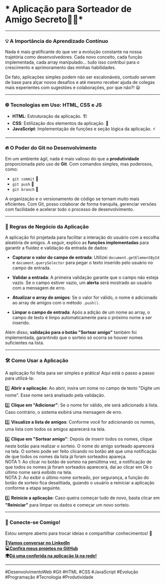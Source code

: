 # * Aplicação para Sorteador de Amigo Secreto🎉🎁*

---

### **💡 A Importância do Aprendizado Contínuo**

Nada é mais gratificante do que ver a evolução constante na nossa trajetória como desenvolvedores. Cada novo conceito, cada função implementada, cada array manipulado… tudo isso contribui para o crescimento e aprimoramento das minhas habilidades.

De fato, aplicações simples podem não ser escalonáveis, contudo servem de base para alçar novos desafios e até mesmo receber ajuda de colegas mais experientes com sugestões e colaborações, por que não?! 😃 

---

### **🌐 Tecnologias em Uso: HTML, CSS e JS**

- **HTML**: Estruturação da aplicação. 🏗️
- **CSS**: Estilização dos elementos da aplicação. 🎨
- **JavaScript**: Implementação de funções e seção lógica da aplicação. ⚡



---

### **🔥 O Poder do Git no Desenvolvimento**

Em um ambiente ágil, nada é mais valioso do que a **produtividade** proporcionada pelo uso de **Git**. Com comandos simples, mas poderosos, como:

- `git commit` 📜
- `git push` 🚀
- `git branch` 🔀

A organização e o versionamento de código se tornam muito mais eficientes. Com Git, posso colaborar de forma tranquila, gerenciar versões com facilidade e acelerar todo o processo de desenvolvimento.

---

### **🔧 Regras de Negócio da Aplicação**

A aplicação foi projetada para facilitar a interação do usuário com a escolha aleatória de amigos. A seguir, explico as **funções implementadas** para garantir a fluidez e validação da entrada de dados:

- **Capturar o valor do campo de entrada**: Utilizei `document.getElementById` e `document.querySelector` para pegar o texto inserido pelo usuário no campo de entrada.
  
- **Validar a entrada**: A primeira validação garante que o campo não esteja vazio. Se o campo estiver vazio, um **alerta** será mostrado ao usuário com a mensagem de erro.

- **Atualizar o array de amigos**: Se o valor for válido, o nome é adicionado ao array de amigos com o método `.push()`.

- **Limpar o campo de entrada**: Após a adição de um nome ao array, o campo de texto é limpo automaticamente para o próximo nome a ser inserido.

Além disso, **validação para o botão "Sortear amigo"** também foi implementada, garantindo que o sorteio só ocorra se houver nomes suficientes na lista.

---

### **🛠 Como Usar a Aplicação**

A aplicação foi feita para ser simples e prática! Aqui está o passo a passo para utilizá-la:

1️⃣ **Abrir a aplicação**: Ao abrir, insira um nome no campo de texto "Digite um nome". Esse nome será analisado pela validação.

2️⃣ **Clique em "Adicionar"**: Se o nome for válido, ele será adicionado à lista. Caso contrário, o sistema exibirá uma mensagem de erro.

3️⃣ **Visualize a lista de amigos**: Conforme você for adicionando os nomes, uma lista com todos os amigos aparecerá na tela.

4️⃣ **Clique em "Sortear amigo"**: Depois de inserir todos os nomes, clique neste botão para realizar o sorteio. O nome do amigo sorteado aparecerá na tela.
    O sorteio pode ser feito clicando no botão até que uma notificação de que todos os nomes da lista já foram sorteados apareça.</br>
    NOTA 1: Ao clicar no botão de sorteio na penúltima vez, a notificação de que todos os nomes já foram sorteados aparecerá, daí ao clicar em Ok o último nome
    será exibido na tela.</br>
    NOTA 2: Ao exibir o último nome sorteado, por segurança, a função do botão de sorteio fica desailitada, guiando o usuário a reiniciar a aplicação conforme a etapa seguinte.

5️⃣ **Reinicie a aplicação**: Caso queira começar tudo de novo, basta clicar em **"Reiniciar"** para limpar os dados e começar um novo sorteio.

---

### **🔗 Conecte-se Comigo!**

Estou sempre aberto para trocar ideias e compartilhar conhecimentos! 🚀

**💼[Vamos conversar no LinkedIn](https://www.linkedin.com/in/rodolfofps/)**</br>
**💻[Confira meus projetos no GitHub](https://github.com/rodolfofps/)**</br>
**🌍[Dá uma conferida na aplicação lá na rede!](https://sorteador-amigo-secreto-puce.vercel.app/)**

---

#DesenvolvimentoWeb #Git #HTML #CSS #JavaScript #Evolução #Programação #Tecnologia #Produtividade
